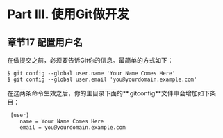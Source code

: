 # Part III. 使用Git做开发 #
## 章节17  配置用户名 ##
在做提交之前，必须要告诉Git你的信息。最简单的方式如下：
```
$ git config --global user.name 'Your Name Comes Here'
$ git config --global user.email 'you@yourdomain.example.com'
```
在这两条命令生效之后，你的主目录下面的**.gitconfig**文件中会增加如下条目：
```
 [user]
 	name = Your Name Comes Here
 	email = you@yourdomain.example.com
```
